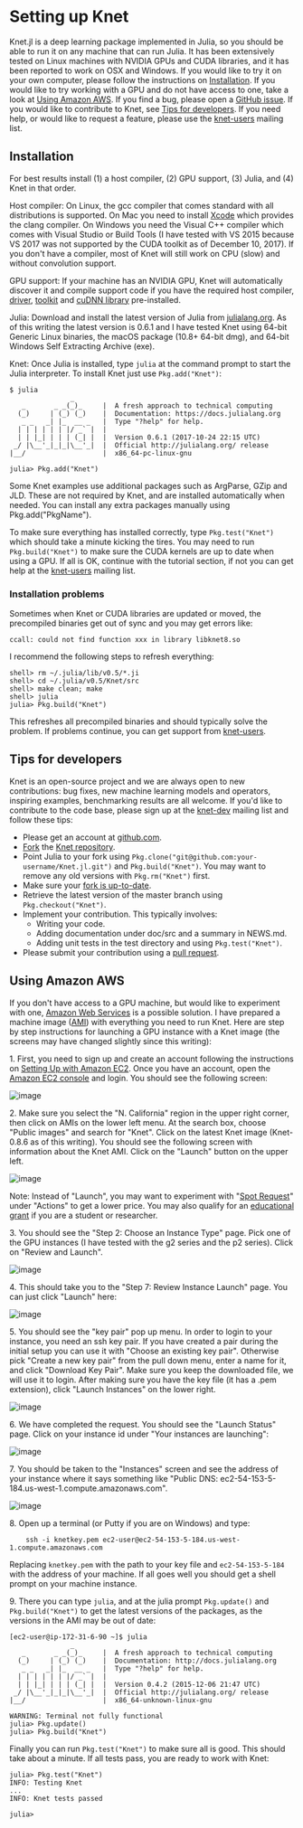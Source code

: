 # Setting up Knet

Knet.jl is a deep learning package implemented in Julia, so you should
be able to run it on any machine that can run Julia. It has been
extensively tested on Linux machines with NVIDIA GPUs and CUDA
libraries, and it has been reported to work on OSX and Windows.  If
you would like to try it on your own computer, please follow the
instructions on [Installation](@ref). If you would like to try working
with a GPU and do not have access to one, take a look at [Using Amazon
AWS](@ref). If you find a bug, please open a [GitHub
issue](https://github.com/denizyuret/Knet.jl/issues). If you would
like to contribute to Knet, see [Tips for developers](@ref). If you
need help, or would like to request a feature, please use the
[knet-users](https://groups.google.com/forum/#!forum/knet-users)
mailing list.

## Installation

For best results install (1) a host compiler, (2) GPU support, (3)
Julia, and (4) Knet in that order.

Host compiler: On Linux, the gcc compiler that comes standard with all
distributions is supported.  On Mac you need to install
[Xcode](https://developer.apple.com/xcode/) which provides the clang
compiler.  On Windows you need the Visual C++ compiler which comes
with Visual Studio or Build Tools (I have tested with VS 2015 because
VS 2017 was not supported by the CUDA toolkit as of December 10,
2017).  If you don't have a compiler, most of Knet will still work on
CPU (slow) and without convolution support.

GPU support: If your machine has an NVIDIA GPU, Knet will
automatically discover it and compile support code if you have the
required host compiler,
[driver](http://www.nvidia.com/Download/index.aspx?lang=en-us),
[toolkit](https://developer.nvidia.com/cuda-downloads) and [cuDNN
library](https://developer.nvidia.com/cudnn) pre-installed.

Julia: Download and install the latest version of Julia from
[julialang.org](http://julialang.org/downloads). As of this writing
the latest version is 0.6.1 and I have tested Knet using 64-bit
Generic Linux binaries, the macOS package (10.8+ 64-bit dmg), and
64-bit Windows Self Extracting Archive (exe). 

Knet: Once Julia is installed, type `julia` at the command prompt to
start the Julia interpreter. To install Knet just use
`Pkg.add("Knet")`:

    $ julia
                   _
       _       _ _(_)_     |  A fresh approach to technical computing
      (_)     | (_) (_)    |  Documentation: https://docs.julialang.org
       _ _   _| |_  __ _   |  Type "?help" for help.
      | | | | | | |/ _` |  |
      | | |_| | | | (_| |  |  Version 0.6.1 (2017-10-24 22:15 UTC)
     _/ |\__'_|_|_|\__'_|  |  Official http://julialang.org/ release
    |__/                   |  x86_64-pc-linux-gnu

    julia> Pkg.add("Knet")

Some Knet examples use additional packages such as ArgParse, GZip and
JLD. These are not required by Knet, and are installed automatically
when needed. You can install any extra packages manually using
Pkg.add("PkgName").

To make sure everything has installed correctly, type
`Pkg.test("Knet")` which should take a minute kicking the tires. You
may need to run `Pkg.build("Knet")` to make sure the CUDA kernels are
up to date when using a GPU.  If all is OK, continue with the tutorial
section, if not you can get help at the
[knet-users](https://groups.google.com/forum/#!forum/knet-users)
mailing list.

### Installation problems

Sometimes when Knet or CUDA libraries are updated or moved, the
precompiled binaries get out of sync and you may get errors like:

    ccall: could not find function xxx in library libknet8.so

I recommend the following steps to refresh everything:

    shell> rm ~/.julia/lib/v0.5/*.ji
    shell> cd ~/.julia/v0.5/Knet/src
    shell> make clean; make
    shell> julia
    julia> Pkg.build("Knet")

This refreshes all precompiled binaries and should typically solve the
problem. If problems continue, you can get support from
[knet-users](https://groups.google.com/forum/#!forum/knet-users).

## Tips for developers

Knet is an open-source project and we are always open to new
contributions: bug fixes, new machine learning models and operators,
inspiring examples, benchmarking results are all welcome. If you'd
like to contribute to the code base, please sign up at the
[knet-dev](https://groups.google.com/forum/#!forum/knet-dev) mailing
list and follow these tips:

-   Please get an account at [github.com](https://www.github.com).
-   [Fork](https://help.github.com/articles/fork-a-repo) the [Knet
    repository](https://github.com/denizyuret/Knet.jl).
-   Point Julia to your fork using
    `Pkg.clone("git@github.com:your-username/Knet.jl.git")` and
    `Pkg.build("Knet")`. You may want to remove any old versions with
    `Pkg.rm("Knet")` first.
-   Make sure your [fork is
    up-to-date](https://help.github.com/articles/syncing-a-fork).
-   Retrieve the latest version of the master branch using
    `Pkg.checkout("Knet")`.
-   Implement your contribution.  This typically involves:
    - Writing your code.
    - Adding documentation under doc/src and a summary in NEWS.md.
    - Adding unit tests in the test directory and using `Pkg.test("Knet")`.
-   Please submit your contribution using a [pull
    request](https://help.github.com/articles/using-pull-requests).

## Using Amazon AWS

If you don't have access to a GPU machine, but would like to
experiment with one, [Amazon Web Services](https://aws.amazon.com) is
a possible solution. I have prepared a machine image
([AMI](http://docs.aws.amazon.com/AWSEC2/latest/UserGuide/AMIs.html))
with everything you need to run Knet. Here are step by step
instructions for launching a GPU instance with a Knet image (the
screens may have changed slightly since this writing):

1\. First, you need to sign up and create an account following the
instructions on [Setting Up with Amazon
EC2](https://docs.aws.amazon.com/AWSEC2/latest/UserGuide/get-set-up-for-amazon-ec2.html).
Once you have an account, open the [Amazon EC2
console](https://console.aws.amazon.com/ec2) and login. You should see
the following screen:

![image](images/aws01.png)

2\. Make sure you select the "N. California" region in the upper right
corner, then click on AMIs on the lower left menu. At the search box,
choose "Public images" and search for "Knet". Click on the latest Knet
image (Knet-0.8.6 as of this writing). You should see the following
screen with information about the Knet AMI. Click on the "Launch" button
on the upper left.

![image](images/aws02.png)

Note: Instead of "Launch", you may want to experiment with "[Spot
Request](https://aws.amazon.com/ec2/spot/pricing)" under "Actions" to
get a lower price. You may also qualify for an [educational
grant](https://aws.amazon.com/grants) if you are a student or
researcher.

3\. You should see the "Step 2: Choose an Instance Type" page. Pick
one of the GPU instances (I have tested with the g2 series and the p2
series). Click on "Review and Launch".

![image](images/aws03.png)

4\. This should take you to the "Step 7: Review Instance Launch" page.
You can just click "Launch" here:

![image](images/aws04.png)

5\. You should see the "key pair" pop up menu. In order to login to your
instance, you need an ssh key pair. If you have created a pair during
the initial setup you can use it with "Choose an existing key pair".
Otherwise pick "Create a new key pair" from the pull down menu, enter a
name for it, and click "Download Key Pair". Make sure you keep the
downloaded file, we will use it to login. After making sure you have the
key file (it has a .pem extension), click "Launch Instances" on the
lower right.

![image](images/aws05.png)

6\. We have completed the request. You should see the "Launch Status"
page. Click on your instance id under "Your instances are launching":

![image](images/aws06.png)

7\. You should be taken to the "Instances" screen and see the address of
your instance where it says something like "Public DNS:
ec2-54-153-5-184.us-west-1.compute.amazonaws.com".

![image](images/aws07.png)

8\.  Open up a terminal (or Putty if you are on Windows) and type:

        ssh -i knetkey.pem ec2-user@ec2-54-153-5-184.us-west-1.compute.amazonaws.com

Replacing `knetkey.pem` with the path to your key file and
`ec2-54-153-5-184` with the address of your machine. If all goes well
you should get a shell prompt on your machine instance.

9\. There you can type `julia`, and at the julia prompt `Pkg.update()`
and `Pkg.build("Knet")` to get the latest versions of the packages, as
the versions in the AMI may be out of date:

    [ec2-user@ip-172-31-6-90 ~]$ julia
                   _
       _       _ _(_)_     |  A fresh approach to technical computing
      (_)     | (_) (_)    |  Documentation: http://docs.julialang.org
       _ _   _| |_  __ _   |  Type "?help" for help.
      | | | | | | |/ _` |  |
      | | |_| | | | (_| |  |  Version 0.4.2 (2015-12-06 21:47 UTC)
     _/ |\__'_|_|_|\__'_|  |  Official http://julialang.org/ release
    |__/                   |  x86_64-unknown-linux-gnu

    WARNING: Terminal not fully functional
    julia> Pkg.update()
    julia> Pkg.build("Knet")

Finally you can run `Pkg.test("Knet")` to make sure all is good. This
should take about a minute. If all tests pass, you are ready to work
with Knet:


    julia> Pkg.test("Knet")
    INFO: Testing Knet
    ...
    INFO: Knet tests passed

    julia> 
